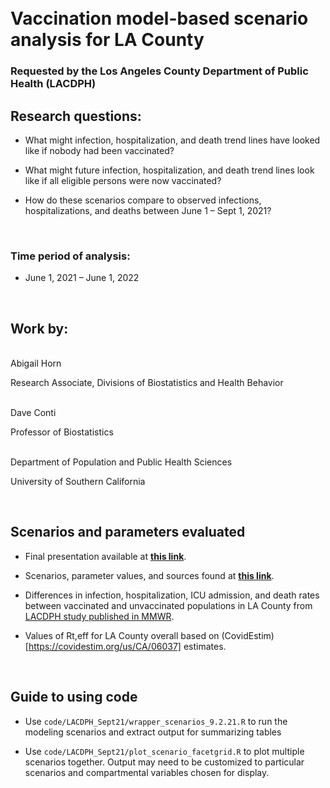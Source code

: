 
<br>
<br> 

# Vaccination model-based scenario analysis for LA County 

### Requested by the Los Angeles County Department of Public Health (LACDPH)

## Research questions:

- What might infection, hospitalization, and death trend lines have looked like if nobody had been vaccinated?

- What might future infection, hospitalization, and death trend lines look like if all eligible persons were now vaccinated?

- How do these scenarios compare to observed infections, hospitalizations, and deaths between June 1 – Sept 1, 2021?

<br>

### Time period of analysis:

* June 1, 2021 – June 1, 2022

<br>

## Work by: 

<br>
Abigail Horn

Research Associate, Divisions of Biostatistics and Health Behavior

<br>
Dave Conti

Professor of Biostatistics

<br>
Department of Population and Public Health Sciences

University of Southern California

<br>

## Scenarios and parameters evaluated

- Final presentation available at **[this link](https://docs.google.com/presentation/d/1xce9_9hA0HB3X0BtOI6iiMYpf30TJYjF/edit?usp=sharing&ouid=114012102276366140518&rtpof=true&sd=true)**.

- Scenarios, parameter values, and sources found at **[this link](https://docs.google.com/spreadsheets/d/1KwJifu2--O6E6f8eSlbmQIN1H0oeOp90ifC6NM1sER4/edit#gid=1902217321)**.

- Differences in infection, hospitalization, ICU admission, and death rates between vaccinated and unvaccinated populations in LA County from [LACDPH study published in MMWR](https://www.cdc.gov/mmwr/volumes/70/wr/mm7034e5.htm#contribAff).

- Values of Rt,eff for LA County overall based on (CovidEstim)[https://covidestim.org/us/CA/06037] estimates. 

<br>

## Guide to using code

- Use `code/LACDPH_Sept21/wrapper_scenarios_9.2.21.R` to run the modeling scenarios and extract output for summarizing tables

- Use `code/LACDPH_Sept21/plot_scenario_facetgrid.R` to plot multiple scenarios together. Output may need to be customized to particular scenarios and compartmental variables chosen for display.